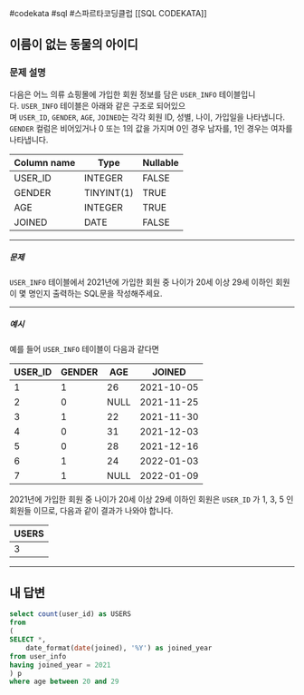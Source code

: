 #codekata #sql #스파르타코딩클럽 [[SQL CODEKATA]]

## 이름이 없는 동물의 아이디

### 문제 설명

다음은 어느 의류 쇼핑몰에 가입한 회원 정보를 담은 `USER_INFO` 테이블입니다. `USER_INFO` 테이블은 아래와 같은 구조로 되어있으며 `USER_ID`, `GENDER`, `AGE`, `JOINED`는 각각 회원 ID, 성별, 나이, 가입일을 나타냅니다. `GENDER` 컬럼은 비어있거나 0 또는 1의 값을 가지며 0인 경우 남자를, 1인 경우는 여자를 나타냅니다.

|Column name|Type|Nullable|
|---|---|---|
|USER_ID|INTEGER|FALSE|
|GENDER|TINYINT(1)|TRUE|
|AGE|INTEGER|TRUE|
|JOINED|DATE|FALSE|

---
##### 문제

`USER_INFO` 테이블에서 2021년에 가입한 회원 중 나이가 20세 이상 29세 이하인 회원이 몇 명인지 출력하는 SQL문을 작성해주세요.

----
##### 예시

예를 들어 `USER_INFO` 테이블이 다음과 같다면

|USER_ID|GENDER|AGE|JOINED|
|---|---|---|---|
|1|1|26|2021-10-05|
|2|0|NULL|2021-11-25|
|3|1|22|2021-11-30|
|4|0|31|2021-12-03|
|5|0|28|2021-12-16|
|6|1|24|2022-01-03|
|7|1|NULL|2022-01-09|

2021년에 가입한 회원 중 나이가 20세 이상 29세 이하인 회원은 `USER_ID` 가 1, 3, 5 인 회원들 이므로, 다음과 같이 결과가 나와야 합니다.

| USERS |
| ----- |
| 3     |

---

## 내 답변

```sql
select count(user_id) as USERS
from
(
SELECT *,
    date_format(date(joined), '%Y') as joined_year
from user_info
having joined_year = 2021
) p
where age between 20 and 29
```
